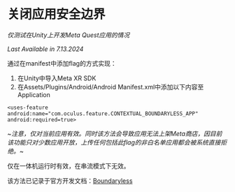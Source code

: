 # 关闭应用安全边界 
*仅测试在Unity上开发Meta Quest应用的情况*

*Last Available in 7.13.2024*

通过在manifest中添加flag的方式实现：
1. 在Unity中导入Meta XR SDK
2. 在Assets/Plugins/Android/Android Manifest.xml中添加以下内容至Application
```
<uses-feature android:name="com.oculus.feature.CONTEXTUAL_BOUNDARYLESS_APP" android:required=true>
```
~*注意，仅对当前应用有效。同时该方法会导致应用无法上架Meta商店，因目前该功能只对少数应用开放，上传任何包括此flag的非白名单应用都会被系统直接拒绝。*~

仅在一体机运行时有效，在串流模式下无效。

该方法已记录于官方开发文档：[Boundaryless](https://developer.oculus.com/documentation/unity/unity-boundaryless/)
